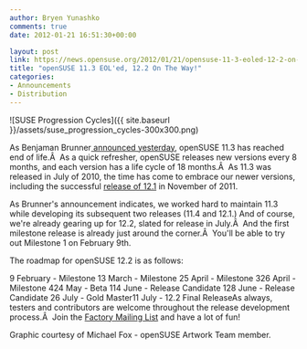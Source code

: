 ```yaml
---
author: Bryen Yunashko
comments: true
date: 2012-01-21 16:51:30+00:00

layout: post
link: https://news.opensuse.org/2012/01/21/opensuse-11-3-eoled-12-2-on-the-way/
title: "openSUSE 11.3 EOL'ed, 12.2 On The Way!"
categories:
- Announcements
- Distribution
---
```

![SUSE Progression Cycles]({{ site.baseurl }}/assets/suse_progression_cycles-300x300.png)



As Benjaman Brunner[ announced yesterday](http://lists.opensuse.org/opensuse-announce/2012-01/msg00001.html), openSUSE 11.3 has reached end of life.Â  As a quick refresher, openSUSE releases new versions every 8 months, and each version has a life cycle of 18 months.Â  As 11.3 was released in July of 2010, the time has come to embrace our newer versions, including the successful [release of 12.1](http://software.opensuse.org) in November of 2011.

As Brunner's announcement indicates, we worked hard to maintain 11.3 while developing its subsequent two releases (11.4 and 12.1.) And of course, we're already gearing up for 12.2, slated for release in July.Â  And the first milestone release is already just around the corner.Â  You'll be able to try out Milestone 1 on February 9th.

The roadmap for openSUSE 12.2 is as follows:

9 February - Milestone 13 March - Milestone 25 April - Milestone 326 April - Milestone 424 May - Beta 114 June - Release Candidate 128 June - Release Candidate 26 July - Gold Master11 July - 12.2 Final ReleaseAs always, testers and contributors are welcome throughout the release development process.Â  Join the [Factory Mailing List](mailto:opensuse-factory+subscribe@opensuse.org) and have a lot of fun!

Graphic courtesy of Michael Fox - openSUSE Artwork Team member.		
